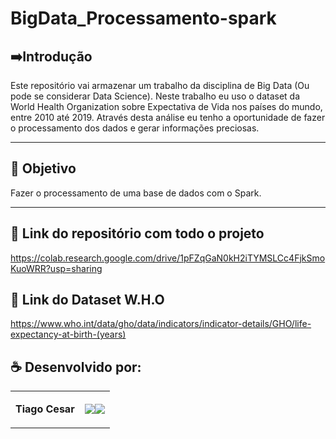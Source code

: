 # BigData_Processamento-spark


## ➡️Introdução

Este repositório vai armazenar um trabalho da disciplina de Big Data (Ou pode se considerar Data Science). Neste trabalho eu uso o dataset da World Health Organization sobre Expectativa de Vida nos países do mundo, entre 2010 até 2019. Através desta análise eu tenho a oportunidade de fazer o processamento dos dados e gerar informações preciosas.

---

## 🎯 Objetivo

Fazer o processamento de uma base de dados com o Spark.

---

## 🔗 Link do repositório com todo o projeto

https://colab.research.google.com/drive/1pFZqGaN0kH2iTYMSLCc4FjkSmoKuoWRR?usp=sharing


## 🔗 Link do Dataset W.H.O


https://www.who.int/data/gho/data/indicators/indicator-details/GHO/life-expectancy-at-birth-(years)

## ☕ Desenvolvido por:

<table>
  <tbody>

<tr>
    <td><p align="left-center"><b>Tiago Cesar</b></p></td>
    <td><a href="https://github.com/TiagoUniverse" target="_blank"><img loading="lazy" src="https://img.shields.io/badge/GitHub-100000?style=for-the-badge&logo=github&logoColor=white" target="_blank" align="center"></a><a href="https://www.linkedin.com/in/tiago-lopes--/" target="_blank"><img loading="lazy" src="https://img.shields.io/badge/-LinkedIn-%230077B5?style=for-the-badge&logo=linkedin&logoColor=white" target="_blank" align="center"></a></td>
  </tr>

  </tbody>
 </table>
